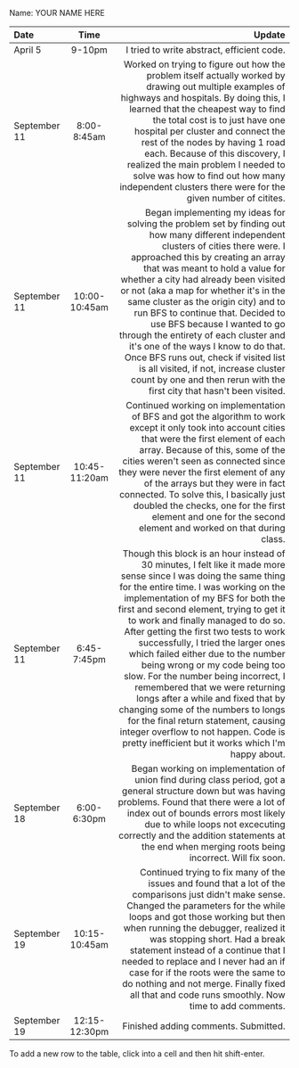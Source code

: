 Name: YOUR NAME HERE

| Date         |     Time      |                                                                                                                                                                                                                                                                                                                                                                                                                                                                                                                                                                                                                                                                                                                                   Update |
|:-------------|:-------------:|-----------------------------------------------------------------------------------------------------------------------------------------------------------------------------------------------------------------------------------------------------------------------------------------------------------------------------------------------------------------------------------------------------------------------------------------------------------------------------------------------------------------------------------------------------------------------------------------------------------------------------------------------------------------------------------------------------------------------------------------:|
| April 5      |    9-10pm     |                                                                                                                                                                                                                                                                                                                                                                                                                                                                                                                                                                                                                                                                                               I tried to write abstract, efficient code. |
| September 11 |  8:00-8:45am  |                                                                                                                                                                                                                                                         Worked on trying to figure out how the problem itself actually worked by drawing out multiple examples of highways and hospitals. By doing this, I learned that the cheapest way to find the total cost is to just have one hospital per cluster and connect the rest of the nodes by having 1 road each. Because of this discovery, I realized the main problem I needed to solve was how to find out how many independent clusters there were for the given number of citites. |
| September 11 | 10:00-10:45am |                                                                               Began implementing my ideas for solving the problem set by finding out how many different independent clusters of cities  there were. I approached this by creating an array that was meant to hold a value for whether a city had already been visited or not (aka a map for whether it's in the same cluster as the origin city) and to run BFS to continue that. Decided to use BFS because I wanted to go through the entirety of each cluster and it's one of the ways I know to do that. Once BFS runs out, check if visited list is all visited, if not, increase cluster count by one and then rerun with the first city that hasn't been visited. |
| September 11 | 10:45-11:20am |                                                                                                                                                                                                                                                                    Continued working on implementation of BFS and got the algorithm to work except it only took into account cities that were the first element of each array. Because of this, some of the cities weren't seen as connected since they were never the first element of any of the arrays but they were in fact connected. To solve this, I basically just doubled the checks, one for the first element and one for the second element and worked on that during class. |
| September 11 |  6:45-7:45pm  | Though this block is an hour instead of 30 minutes, I felt like it made more sense since I was doing the same thing for the entire time. I was working on the implementation of my BFS for both the first and second element, trying to get it to work and finally managed to do so. After getting the first two tests to work successfully, I tried the larger ones which failed either due to the number being wrong or my code being too slow. For the number being incorrect, I remembered that we were returning longs after a while and fixed that by changing some of the numbers to longs for the final return statement, causing integer overflow to not happen. Code is pretty inefficient but it works which I'm happy about. |
| September 18 |  6:00-6:30pm  |                                                                                                                                                                                                                                                                                                                                                                                                     Began working on implementation of union find during class period, got a general structure down but was having problems. Found that there were a lot of index out of bounds errors most likely due to while loops not excecuting correctly and the addition statements at the end when merging roots being incorrect. Will fix soon. |
| September 19 | 10:15-10:45am |                                                                                                                                                                                                                                                     Continued trying to fix many of the issues and found that a lot of the comparisons just didn't make sense. Changed the parameters for the while loops and got those working but then when running the debugger, realized it was stopping short. Had a break statement instead of a continue that I needed to replace and I never had an if case for if the roots were the same to do nothing and not merge. Finally fixed all that and code runs smoothly. Now time to add comments. |
| September 19 | 12:15-12:30pm |                                                                                                                                                                                                                                                                                                                                                                                                                                                                                                                                                                                                                                                                                                     Finished adding comments. Submitted. |


To add a new row to the table, click into a cell and then hit shift-enter.
